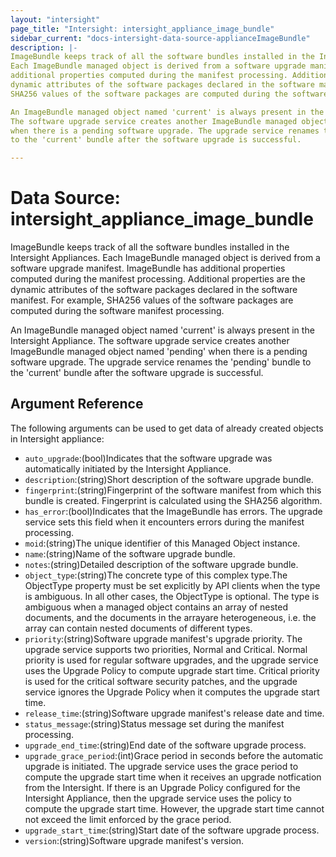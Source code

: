 ```yaml
---
layout: "intersight"
page_title: "Intersight: intersight_appliance_image_bundle"
sidebar_current: "docs-intersight-data-source-applianceImageBundle"
description: |-
ImageBundle keeps track of all the software bundles installed in the Intersight Appliances.
Each ImageBundle managed object is derived from a software upgrade manifest. ImageBundle has
additional properties computed during the manifest processing. Additional properties are the
dynamic attributes of the software packages declared in the software manifest. For example,
SHA256 values of the software packages are computed during the software manifest processing.

An ImageBundle managed object named 'current' is always present in the Intersight Appliance.
The software upgrade service creates another ImageBundle managed object named 'pending'
when there is a pending software upgrade. The upgrade service renames the 'pending' bundle
to the 'current' bundle after the software upgrade is successful.

---
```


# Data Source: intersight_appliance_image_bundle
ImageBundle keeps track of all the software bundles installed in the Intersight Appliances.
Each ImageBundle managed object is derived from a software upgrade manifest. ImageBundle has
additional properties computed during the manifest processing. Additional properties are the
dynamic attributes of the software packages declared in the software manifest. For example,
SHA256 values of the software packages are computed during the software manifest processing.

An ImageBundle managed object named 'current' is always present in the Intersight Appliance.
The software upgrade service creates another ImageBundle managed object named 'pending'
when there is a pending software upgrade. The upgrade service renames the 'pending' bundle
to the 'current' bundle after the software upgrade is successful.

## Argument Reference
The following arguments can be used to get data of already created objects in Intersight appliance:
* `auto_upgrade`:(bool)Indicates that the software upgrade was automatically initiated by the Intersight Appliance.
* `description`:(string)Short description of the software upgrade bundle.
* `fingerprint`:(string)Fingerprint of the software manifest from which this bundle is created. Fingerprint is calculated using the SHA256 algorithm.
* `has_error`:(bool)Indicates that the ImageBundle has errors. The upgrade service sets this field when it encounters errors during the manifest processing.
* `moid`:(string)The unique identifier of this Managed Object instance.
* `name`:(string)Name of the software upgrade bundle.
* `notes`:(string)Detailed description of the software upgrade bundle.
* `object_type`:(string)The concrete type of this complex type.The ObjectType property must be set explicitly by API clients when the type is ambiguous. In all other cases, the ObjectType is optional. The type is ambiguous when a managed object contains an array of nested documents, and the documents in the arrayare heterogeneous, i.e. the array can contain nested documents of different types.
* `priority`:(string)Software upgrade manifest's upgrade priority. The upgrade service supports two priorities, Normal and Critical. Normal priority is used for regular software upgrades, and the upgrade service uses the Upgrade Policy to compute upgrade start time. Critical priority is used for the critical software security patches, and the upgrade service ignores the Upgrade Policy when it computes the upgrade start time.
* `release_time`:(string)Software upgrade manifest's release date and time.
* `status_message`:(string)Status message set during the manifest processing.
* `upgrade_end_time`:(string)End date of the software upgrade process.
* `upgrade_grace_period`:(int)Grace period in seconds before the automatic upgrade is initiated. The upgrade service uses the grace period to compute the upgrade start time when it receives an upgrade notfication from the Intersight. If there is an Upgrade Policy configured for the Intersight Appliance, then the upgrade service uses the policy to compute the upgrade start time. However, the upgrade start time cannot not exceed the limit enforced by the grace period.
* `upgrade_start_time`:(string)Start date of the software upgrade process.
* `version`:(string)Software upgrade manifest's version.
